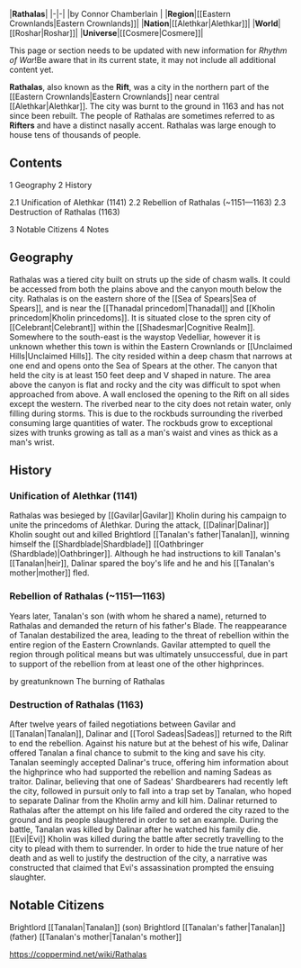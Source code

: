 |**Rathalas**|
|-|-|
|by  Connor Chamberlain |
|**Region**|[[Eastern Crownlands\|Eastern Crownlands]]|
|**Nation**|[[Alethkar\|Alethkar]]|
|**World**|[[Roshar\|Roshar]]|
|**Universe**|[[Cosmere\|Cosmere]]|

This page or section needs to be updated with new information for *Rhythm of War*!Be aware that in its current state, it may not include all additional content yet.

**Rathalas**, also known as the **Rift**, was a city in the northern part of the [[Eastern Crownlands\|Eastern Crownlands]] near central [[Alethkar\|Alethkar]]. The city was burnt to the ground in 1163 and has not since been rebuilt. The people of Rathalas are sometimes referred to as **Rifters** and have a distinct nasally accent. Rathalas was large enough to house tens of thousands of people.

## Contents

1 Geography
2 History

2.1 Unification of Alethkar (1141)
2.2 Rebellion of Rathalas (~1151—1163)
2.3 Destruction of Rathalas (1163)


3 Notable Citizens
4 Notes


## Geography
Rathalas was a tiered city built on struts up the side of chasm walls. It could be accessed from both the plains above and the canyon mouth below the city.
Rathalas is on the eastern shore of the [[Sea of Spears\|Sea of Spears]], and is near the [[Thanadal princedom\|Thanadal]] and [[Kholin princedom\|Kholin princedoms]]. It is situated close to the spren city of [[Celebrant\|Celebrant]] within the [[Shadesmar\|Cognitive Realm]]. Somewhere to the south-east is the waystop Vedelliar, however it is unknown whether this town is within the Eastern Crownlands or [[Unclaimed Hills\|Unclaimed Hills]].
The city resided within a deep chasm that narrows at one end and opens onto the Sea of Spears at the other. The canyon that held the city is at least 150 feet deep and V shaped in nature. The area above the canyon is flat and rocky and the city was difficult to spot when approached from above. A wall enclosed the opening to the Rift on all sides except the western.
The riverbed near to the city does not retain water, only filling during storms. This is due to the rockbuds surrounding the riverbed consuming large quantities of water. The rockbuds grow to exceptional sizes with trunks growing as tall as a man's waist and vines as thick as a man's wrist.

## History
### Unification of Alethkar (1141)
Rathalas was besieged by [[Gavilar\|Gavilar]] Kholin during his campaign to unite the princedoms of Alethkar. During the attack, [[Dalinar\|Dalinar]] Kholin sought out and killed Brightlord [[Tanalan's father\|Tanalan]], winning himself the [[Shardblade\|Shardblade]] [[Oathbringer (Shardblade)\|Oathbringer]]. Although he had instructions to kill Tanalan's [[Tanalan\|heir]], Dalinar spared the boy's life and he and his [[Tanalan's mother\|mother]] fled.

### Rebellion of Rathalas (~1151—1163)
Years later, Tanalan's son (with whom he shared a name), returned to Rathalas and demanded the return of his father's Blade. The reappearance of Tanalan destabilized the area, leading to the threat of rebellion within the entire region of the Eastern Crownlands. Gavilar attempted to quell the region through political means but was ultimately unsuccessful, due in part to support of the rebellion from at least one of the other highprinces.

 by  greatunknown  The burning of Rathalas
### Destruction of Rathalas (1163)
After twelve years of failed negotiations between Gavilar and [[Tanalan\|Tanalan]], Dalinar and [[Torol Sadeas\|Sadeas]] returned to the Rift to end the rebellion. Against his nature but at the behest of his wife, Dalinar offered Tanalan a final chance to submit to the king and save his city. Tanalan seemingly accepted Dalinar's truce, offering him information about the highprince who had supported the rebellion and naming Sadeas as traitor. Dalinar, believing that one of Sadeas' Shardbearers had recently left the city, followed in pursuit only to fall into a trap set by Tanalan, who hoped to separate Dalinar from the Kholin army and kill him. Dalinar returned to Rathalas after the attempt on his life failed and ordered the city razed to the ground and its people slaughtered in order to set an example. During the battle, Tanalan was killed by Dalinar after he watched his family die.
[[Evi\|Evi]] Kholin was killed during the battle after secretly travelling to the city to plead with them to surrender. In order to hide the true nature of her death and as well to justify the destruction of the city, a narrative was constructed that claimed that Evi's assassination prompted the ensuing slaughter.

## Notable Citizens
Brightlord [[Tanalan\|Tanalan]] (son)
Brightlord [[Tanalan's father\|Tanalan]] (father)
[[Tanalan's mother\|Tanalan's mother]]


https://coppermind.net/wiki/Rathalas